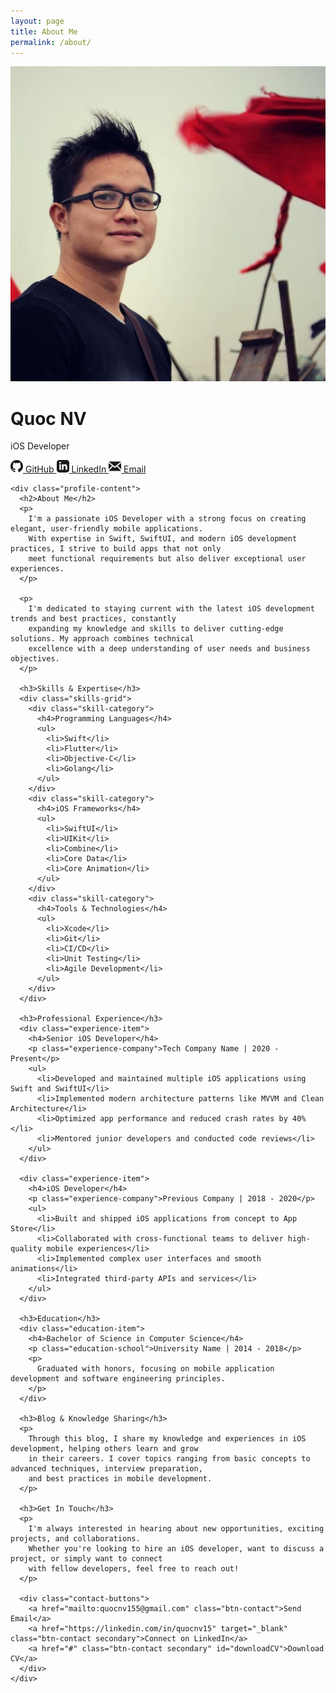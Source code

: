 ```yaml
---
layout: page
title: About Me
permalink: /about/
---
```


<div class="about-container">
  <div class="about-profile">
    <div class="profile-header">
      <div class="profile-avatar">
        <img src="/images/user/avatar.jpeg" alt="Profile Picture" class="avatar-img">
      </div>
      <div class="profile-info">
        <h1 class="profile-name">Quoc NV</h1>
        <p class="profile-title">iOS Developer</p>
        <div class="profile-links">
          <a href="https://github.com/quocnv15" target="_blank" rel="noopener" class="profile-link">
            <svg width="20" height="20" viewBox="0 0 24 24" fill="currentColor">
              <path d="M12 0c-6.626 0-12 5.373-12 12 0 5.302 3.438 9.8 8.207 11.387.599.111.793-.261.793-.577v-2.234c-3.338.726-4.033-1.416-4.033-1.416-.546-1.387-1.333-1.756-1.333-1.756-1.089-.745.083-.729.083-.729 1.205.084 1.839 1.237 1.839 1.237 1.07 1.834 2.807 1.304 3.492.997.107-.775.418-1.305.762-1.604-2.665-.305-5.467-1.334-5.467-5.931 0-1.311.469-2.381 1.236-3.221-.124-.303-.535-1.524.117-3.176 0 0 1.008-.322 3.301 1.23.957-.266 1.983-.399 3.003-.404 1.02.005 2.047.138 3.006.404 2.291-1.552 3.297-1.23 3.297-1.23.653 1.653.242 2.874.118 3.176.77.84 1.235 1.911 1.235 3.221 0 4.609-2.807 5.624-5.479 5.921.43.372.823 1.102.823 2.222v3.293c0 .319.192.694.801.576 4.765-1.589 8.199-6.086 8.199-11.386 0-6.627-5.373-12-12-12z"/>
            </svg>
            GitHub
          </a>
          <a href="https://linkedin.com/in/quocnv15" target="_blank" rel="noopener" class="profile-link">
            <svg width="20" height="20" viewBox="0 0 24 24" fill="currentColor">
              <path d="M19 0h-14c-2.761 0-5 2.239-5 5v14c0 2.761 2.239 5 5 5h14c2.762 0 5-2.239 5-5v-14c0-2.761-2.238-5-5-5zm-11 19h-3v-11h3v11zm-1.5-12.268c-.966 0-1.75-.79-1.75-1.764s.784-1.764 1.75-1.764 1.75.79 1.75 1.764-.783 1.764-1.75 1.764zm13.5 12.268h-3v-5.604c0-3.368-4-3.113-4 0v5.604h-3v-11h3v1.765c1.396-2.586 7-2.777 7 2.476v6.759z"/>
            </svg>
            LinkedIn
          </a>
          <a href="mailto:quocnv155@gmail.com" class="profile-link">
            <svg width="20" height="20" viewBox="0 0 24 24" fill="currentColor">
              <path d="M12 12.713l-11.985-9.713h23.971l-11.986 9.713zm-5.425-1.822l-6.575-5.329v12.501l6.575-7.172zm10.85 0l6.575 7.172v-12.501l-6.575 5.329zm-1.557 1.261l-3.868 3.135-3.868-3.135-8.11 8.848h23.956l-8.11-8.848z"/>
            </svg>
            Email
          </a>
        </div>
      </div>
    </div>

    <div class="profile-content">
      <h2>About Me</h2>
      <p>
        I'm a passionate iOS Developer with a strong focus on creating elegant, user-friendly mobile applications.
        With expertise in Swift, SwiftUI, and modern iOS development practices, I strive to build apps that not only
        meet functional requirements but also deliver exceptional user experiences.
      </p>

      <p>
        I'm dedicated to staying current with the latest iOS development trends and best practices, constantly
        expanding my knowledge and skills to deliver cutting-edge solutions. My approach combines technical
        excellence with a deep understanding of user needs and business objectives.
      </p>

      <h3>Skills & Expertise</h3>
      <div class="skills-grid">
        <div class="skill-category">
          <h4>Programming Languages</h4>
          <ul>
            <li>Swift</li>
            <li>Flutter</li>
            <li>Objective-C</li>
            <li>Golang</li>
          </ul>
        </div>
        <div class="skill-category">
          <h4>iOS Frameworks</h4>
          <ul>
            <li>SwiftUI</li>
            <li>UIKit</li>
            <li>Combine</li>
            <li>Core Data</li>
            <li>Core Animation</li>
          </ul>
        </div>
        <div class="skill-category">
          <h4>Tools & Technologies</h4>
          <ul>
            <li>Xcode</li>
            <li>Git</li>
            <li>CI/CD</li>
            <li>Unit Testing</li>
            <li>Agile Development</li>
          </ul>
        </div>
      </div>

      <h3>Professional Experience</h3>
      <div class="experience-item">
        <h4>Senior iOS Developer</h4>
        <p class="experience-company">Tech Company Name | 2020 - Present</p>
        <ul>
          <li>Developed and maintained multiple iOS applications using Swift and SwiftUI</li>
          <li>Implemented modern architecture patterns like MVVM and Clean Architecture</li>
          <li>Optimized app performance and reduced crash rates by 40%</li>
          <li>Mentored junior developers and conducted code reviews</li>
        </ul>
      </div>

      <div class="experience-item">
        <h4>iOS Developer</h4>
        <p class="experience-company">Previous Company | 2018 - 2020</p>
        <ul>
          <li>Built and shipped iOS applications from concept to App Store</li>
          <li>Collaborated with cross-functional teams to deliver high-quality mobile experiences</li>
          <li>Implemented complex user interfaces and smooth animations</li>
          <li>Integrated third-party APIs and services</li>
        </ul>
      </div>

      <h3>Education</h3>
      <div class="education-item">
        <h4>Bachelor of Science in Computer Science</h4>
        <p class="education-school">University Name | 2014 - 2018</p>
        <p>
          Graduated with honors, focusing on mobile application development and software engineering principles.
        </p>
      </div>

      <h3>Blog & Knowledge Sharing</h3>
      <p>
        Through this blog, I share my knowledge and experiences in iOS development, helping others learn and grow
        in their careers. I cover topics ranging from basic concepts to advanced techniques, interview preparation,
        and best practices in mobile development.
      </p>

      <h3>Get In Touch</h3>
      <p>
        I'm always interested in hearing about new opportunities, exciting projects, and collaborations.
        Whether you're looking to hire an iOS developer, want to discuss a project, or simply want to connect
        with fellow developers, feel free to reach out!
      </p>

      <div class="contact-buttons">
        <a href="mailto:quocnv155@gmail.com" class="btn-contact">Send Email</a>
        <a href="https://linkedin.com/in/quocnv15" target="_blank" class="btn-contact secondary">Connect on LinkedIn</a>
        <a href="#" class="btn-contact secondary" id="downloadCV">Download CV</a>
      </div>
    </div>
  </div>
</div>

<script>
  document.addEventListener('DOMContentLoaded', function() {
    // Highlight current page in navigation
    const currentPath = window.location.pathname;
    const navLinks = document.querySelectorAll('.nav-link');

    navLinks.forEach(link => {
      if (link.getAttribute('href') === currentPath ||
          (currentPath === '/' && link.textContent === 'Home')) {
        link.classList.add('active');
      }
    });

    // CV download functionality (placeholder - replace with actual CV file)
    const downloadCV = document.getElementById('downloadCV');
    if (downloadCV) {
      downloadCV.addEventListener('click', function(e) {
        e.preventDefault();
        alert('CV download functionality will be available soon. Please contact me via email for my resume.');
      });
    }
  });
</script>